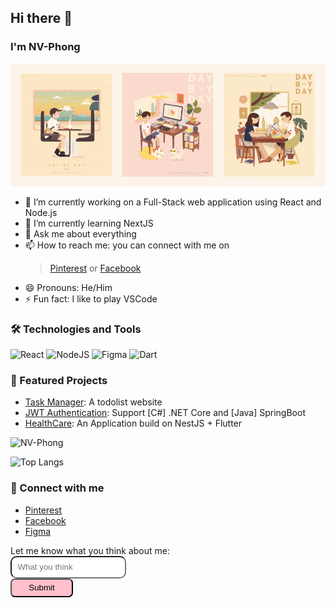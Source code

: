 ## Hi there 👋
### I'm NV-Phong

![Day by Day](./Graphics/Day-By-Day.gif)

- 🔭 I’m currently working on a Full-Stack web application using React and Node.js
- 🌱 I’m currently learning NextJS
- 💬 Ask me about everything
- 📫 How to reach me: you can connect with me on
	> [Pinterest](https://www.pinterest.com/pog_03)
	> or
	> [Facebook](https://www.facebook.com/phong03032003)
- 😄 Pronouns: He/Him
- ⚡ Fun fact: I like to play VSCode

### 🛠️ Technologies and Tools

![React](https://img.shields.io/badge/react-%2320232a.svg?style=for-the-badge&logo=react&logoColor=%2361DAFB)
![NodeJS](https://img.shields.io/badge/node.js-6DA55F?style=for-the-badge&logo=node.js&logoColor=white)
![Figma](https://img.shields.io/badge/figma-%23F24E1E.svg?style=for-the-badge&logo=figma&logoColor=white)
![Dart](https://img.shields.io/badge/dart-%230175C2.svg?style=for-the-badge&logo=dart&logoColor=white)

### 📂 Featured Projects
- [Task Manager](https://github.com/NV-Phong/TM-Beta): A todolist website
- [JWT Authentication](https://github.com/NV-Phong/JWT-Authentication): Support [C#] .NET Core and [Java] SpringBoot 
- [HealthCare](https://github.com/NV-Phong/JWT-Authentication): An Application build on NestJS + Flutter 

![NV-Phong](https://github-readme-stats.vercel.app/api?username=yourusername&show_icons=true&theme=radical)

![Top Langs](https://github-readme-stats.vercel.app/api/top-langs/?username=yourusername&layout=compact&theme=radical)

### 🔗 Connect with me
- [Pinterest](https://www.pinterest.com/pog_03)
- [Facebook](https://www.facebook.com/phong03032003)
- [Figma](https://www.figma.com/@phong03032003)

<form>
  <label for="fname">Let me know what you think about me:</label><br>
  <input type="text" id="fname" name="fname" placeholder="  What you think" style="border-radius:10px; height:30px"><br>
  <input type="submit" value="Submit" style="border-radius:7px; width:100px; height:30px; background:pink">
</form>
